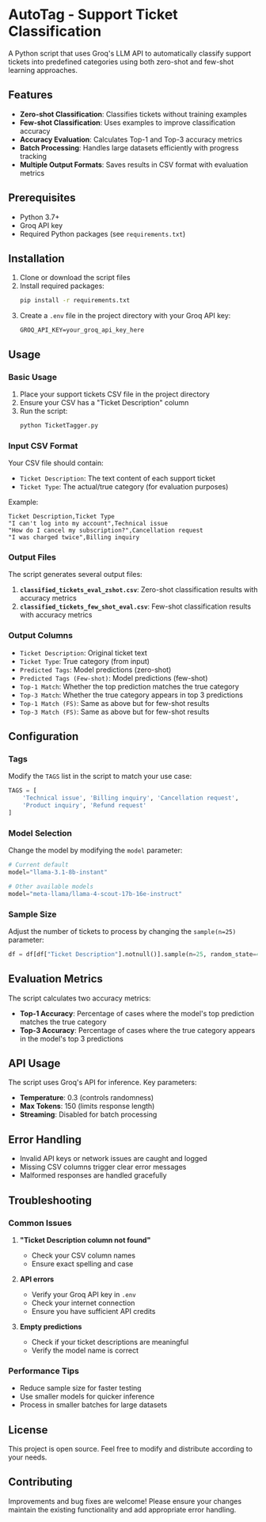 # AutoTag - Support Ticket Classification

A Python script that uses Groq's LLM API to automatically classify support tickets into predefined categories using both zero-shot and few-shot learning approaches.

## Features

- **Zero-shot Classification**: Classifies tickets without training examples
- **Few-shot Classification**: Uses examples to improve classification accuracy
- **Accuracy Evaluation**: Calculates Top-1 and Top-3 accuracy metrics
- **Batch Processing**: Handles large datasets efficiently with progress tracking
- **Multiple Output Formats**: Saves results in CSV format with evaluation metrics

## Prerequisites

- Python 3.7+
- Groq API key
- Required Python packages (see `requirements.txt`)

## Installation

1. Clone or download the script files
2. Install required packages:
   ```bash
   pip install -r requirements.txt
   ```
3. Create a `.env` file in the project directory with your Groq API key:
   ```
   GROQ_API_KEY=your_groq_api_key_here
   ```

## Usage

### Basic Usage

1. Place your support tickets CSV file in the project directory
2. Ensure your CSV has a "Ticket Description" column
3. Run the script:
   ```bash
   python TicketTagger.py
   ```

### Input CSV Format

Your CSV file should contain:
- `Ticket Description`: The text content of each support ticket
- `Ticket Type`: The actual/true category (for evaluation purposes)

Example:
```csv
Ticket Description,Ticket Type
"I can't log into my account",Technical issue
"How do I cancel my subscription?",Cancellation request
"I was charged twice",Billing inquiry
```

### Output Files

The script generates several output files:

1. **`classified_tickets_eval_zshot.csv`**: Zero-shot classification results with accuracy metrics
2. **`classified_tickets_few_shot_eval.csv`**: Few-shot classification results with accuracy metrics

### Output Columns

- `Ticket Description`: Original ticket text
- `Ticket Type`: True category (from input)
- `Predicted Tags`: Model predictions (zero-shot)
- `Predicted Tags (Few-shot)`: Model predictions (few-shot)
- `Top-1 Match`: Whether the top prediction matches the true category
- `Top-3 Match`: Whether the true category appears in top 3 predictions
- `Top-1 Match (FS)`: Same as above but for few-shot results
- `Top-3 Match (FS)`: Same as above but for few-shot results

## Configuration

### Tags

Modify the `TAGS` list in the script to match your use case:

```python
TAGS = [
    'Technical issue', 'Billing inquiry', 'Cancellation request',
    'Product inquiry', 'Refund request'
]
```

### Model Selection

Change the model by modifying the `model` parameter:

```python
# Current default
model="llama-3.1-8b-instant"

# Other available models
model="meta-llama/llama-4-scout-17b-16e-instruct"
```

### Sample Size

Adjust the number of tickets to process by changing the `sample(n=25)` parameter:

```python
df = df[df["Ticket Description"].notnull()].sample(n=25, random_state=42).copy()
```

## Evaluation Metrics

The script calculates two accuracy metrics:

- **Top-1 Accuracy**: Percentage of cases where the model's top prediction matches the true category
- **Top-3 Accuracy**: Percentage of cases where the true category appears in the model's top 3 predictions

## API Usage

The script uses Groq's API for inference. Key parameters:

- **Temperature**: 0.3 (controls randomness)
- **Max Tokens**: 150 (limits response length)
- **Streaming**: Disabled for batch processing

## Error Handling

- Invalid API keys or network issues are caught and logged
- Missing CSV columns trigger clear error messages
- Malformed responses are handled gracefully

## Troubleshooting

### Common Issues

1. **"Ticket Description column not found"**
   - Check your CSV column names
   - Ensure exact spelling and case

2. **API errors**
   - Verify your Groq API key in `.env`
   - Check your internet connection
   - Ensure you have sufficient API credits

3. **Empty predictions**
   - Check if your ticket descriptions are meaningful
   - Verify the model name is correct

### Performance Tips

- Reduce sample size for faster testing
- Use smaller models for quicker inference
- Process in smaller batches for large datasets

## License

This project is open source. Feel free to modify and distribute according to your needs.

## Contributing

Improvements and bug fixes are welcome! Please ensure your changes maintain the existing functionality and add appropriate error handling. 